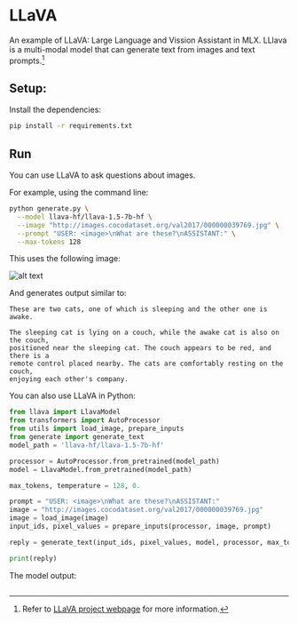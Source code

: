 # LLaVA

An example of LLaVA: Large Language and Vission Assistant in MLX. LLlava is a
multi-modal model that can generate text from images and text prompts.[^1]

## Setup:

Install the dependencies:

```bash
pip install -r requirements.txt
```

## Run

You can use LLaVA to ask questions about images.

For example, using the command line:

```bash
python generate.py \
  --model llava-hf/llava-1.5-7b-hf \
  --image "http://images.cocodataset.org/val2017/000000039769.jpg" \
  --prompt "USER: <image>\nWhat are these?\nASSISTANT:" \
  --max-tokens 128
```

This uses the following image:

![alt text](http://images.cocodataset.org/val2017/000000039769.jpg)
 
And generates output similar to:

```shell
These are two cats, one of which is sleeping and the other one is awake.

The sleeping cat is lying on a couch, while the awake cat is also on the couch,
positioned near the sleeping cat. The couch appears to be red, and there is a
remote control placed nearby. The cats are comfortably resting on the couch,
enjoying each other's company.
```

You can also use LLaVA in Python:

```python
from llava import LlavaModel
from transformers import AutoProcessor
from utils import load_image, prepare_inputs
from generate import generate_text
model_path = 'llava-hf/llava-1.5-7b-hf'

processor = AutoProcessor.from_pretrained(model_path)
model = LlavaModel.from_pretrained(model_path)

max_tokens, temperature = 128, 0.

prompt = "USER: <image>\nWhat are these?\nASSISTANT:"
image = "http://images.cocodataset.org/val2017/000000039769.jpg"
image = load_image(image)
input_ids, pixel_values = prepare_inputs(processor, image, prompt)

reply = generate_text(input_ids, pixel_values, model, processor, max_tokens, temperature)

print(reply)
```



The model output:

```
```

[^1]:
    Refer to [LLaVA project webpage](https://llava-vl.github.io/) for more
    information.
